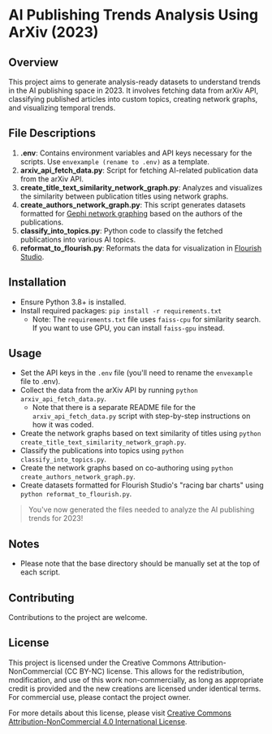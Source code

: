 # AI Publishing Trends Analysis Using ArXiv (2023)

## Overview
This project aims to generate analysis-ready datasets to understand trends in the AI publishing space in 2023. It involves fetching data from arXiv API, classifying published articles into custom topics, creating network graphs, and visualizing temporal trends.

## File Descriptions
1. **.env**: Contains environment variables and API keys necessary for the scripts. Use `envexample (rename to .env)` as a template.
2. **arxiv_api_fetch_data.py**: Script for fetching AI-related publication data from the arXiv API.
3. **create_title_text_similarity_network_graph.py**: Analyzes and visualizes the similarity between publication titles using network graphs.
4. **create_authors_network_graph.py**: This script generates datasets formatted for [Gephi network graphing](https://gephi.org/) based on the authors of the publications.
5. **classify_into_topics.py**: Python code to classify the fetched publications into various AI topics.
6. **reformat_to_flourish.py**: Reformats the data for visualization in [Flourish Studio](https://flourish.studio/).

## Installation
- Ensure Python 3.8+ is installed.
- Install required packages: `pip install -r requirements.txt`
  - Note: The `requirements.txt` file uses `faiss-cpu` for similarity search. If you want to use GPU, you can install `faiss-gpu` instead.

## Usage
- Set the API keys in the `.env` file (you'll need to rename the `envexample` file to .env).
- Collect the data from the arXiv API by running `python arxiv_api_fetch_data.py`.
  - Note that there is a separate README file for the `arxiv_api_fetch_data.py` script with step-by-step instructions on how it was coded.
- Create the network graphs based on text similarity of titles using `python create_title_text_similarity_network_graph.py`.
- Classify the publications into topics using `python classify_into_topics.py`.
- Create the network graphs based on co-authoring using `python create_authors_network_graph.py`.
- Create datasets formatted for Flourish Studio's "racing bar charts" using `python reformat_to_flourish.py`.
> You've now generated the files needed to analyze the AI publishing trends for 2023!

## Notes
- Please note that the base directory should be manually set at the top of each script.

## Contributing
Contributions to the project are welcome. 

## License

This project is licensed under the Creative Commons Attribution-NonCommercial (CC BY-NC) license. This allows for the redistribution, modification, and use of this work non-commercially, as long as appropriate credit is provided and the new creations are licensed under identical terms. For commercial use, please contact the project owner.

For more details about this license, please visit [Creative Commons Attribution-NonCommercial 4.0 International License](https://creativecommons.org/licenses/by-nc/4.0/).
